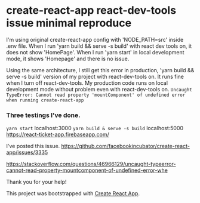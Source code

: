 # create-react-app react-dev-tools issue minimal reproduce
I'm using original create-react-app config with 'NODE_PATH=src' inside .env file.
When I run 'yarn build && serve -s build' with react dev tools on, it does not show 'HomePage'. When I run 'yarn start' in local development mode, it shows 'Homepage' and there is no issue.

Using the same architecture, I still get this error in production, 'yarn build && serve -s build' version of my project with react-dev-tools on. It runs fine when I turn off react-dev-tools. My production code runs on local development mode without problem even with react-dev-tools on.
`Uncaught TypeError: Cannot read property 'mountComponent' of undefined error when running create-react-app`

### Three testings I've done.
`yarn start` localhost:3000
`yarn build & serve -s build` localhost:5000
https://react-ticket-app.firebaseapp.com/


I've posted this issue.
https://github.com/facebookincubator/create-react-app/issues/3335

https://stackoverflow.com/questions/46966129/uncaught-typeerror-cannot-read-property-mountcomponent-of-undefined-error-whe

Thank you for your help!


This project was bootstrapped with [Create React App](https://github.com/facebookincubator/create-react-app).
